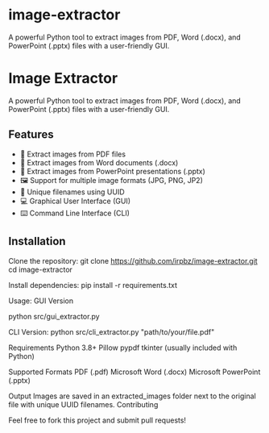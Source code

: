 # image-extractor
A powerful Python tool to extract images from PDF, Word (.docx), and PowerPoint (.pptx) files with a user-friendly GUI.

# Image Extractor

A powerful Python tool to extract images from PDF, Word (.docx), and PowerPoint (.pptx) files with a user-friendly GUI.

## Features

- 📄 Extract images from PDF files
- 📝 Extract images from Word documents (.docx)
- 🎨 Extract images from PowerPoint presentations (.pptx)
- 🖼️ Support for multiple image formats (JPG, PNG, JP2)
- 🎯 Unique filenames using UUID
- 💻 Graphical User Interface (GUI)
- ⌨️ Command Line Interface (CLI)

## Installation

Clone the repository:
git clone https://github.com/irpbz/image-extractor.git
cd image-extractor


Install dependencies:
pip install -r requirements.txt

Usage:
GUI Version

python src/gui_extractor.py

CLI Version:
python src/cli_extractor.py "path/to/your/file.pdf"

Requirements
    Python 3.8+
    Pillow
    pypdf
    tkinter (usually included with Python)

Supported Formats
    PDF (.pdf)
    Microsoft Word (.docx)
    Microsoft PowerPoint (.pptx)

Output
Images are saved in an extracted_images folder next to the original file with unique UUID filenames.
Contributing

Feel free to fork this project and submit pull requests!
